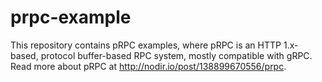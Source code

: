 # prpc-example

This repository contains pRPC examples, where pRPC is an HTTP 1.x-based, 
protocol buffer-based RPC system, mostly compatible with gRPC.
Read more about pRPC at http://nodir.io/post/138899670556/prpc.
